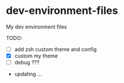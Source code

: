 # dev-environment-files

My dev environment files

TODO:

- [ ] add zsh custom theme and config
- [x] custom my theme
- [ ] debug ???
- updating ...
